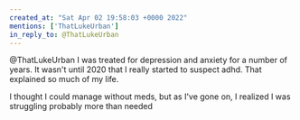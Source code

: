 ```yaml
---
created_at: "Sat Apr 02 19:58:03 +0000 2022"
mentions: ['ThatLukeUrban']
in_reply_to: @ThatLukeUrban
---
```


@ThatLukeUrban I was treated for depression and anxiety for a number of years. It wasn't until 2020 that I really started to suspect adhd. That explained so much of my life.

I thought I could manage without meds, but as I've gone on, I realized I was struggling probably more than needed